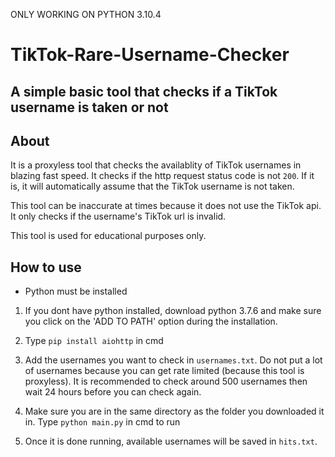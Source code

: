 ONLY WORKING ON PYTHON 3.10.4

# TikTok-Rare-Username-Checker
## A simple basic tool that checks if a TikTok username is taken or not

## About
It is a proxyless tool that checks the availablity of TikTok usernames in blazing fast
speed. It checks if the http request status code is not ```200```. If it is, it will automatically assume that the TikTok username is not taken. 

This tool can be inaccurate at times because it does not use the TikTok api. It only checks if the username's TikTok url is invalid.

This tool is used for educational purposes only. 

## How to use
- Python must be installed

1. If you dont have python installed, download python 3.7.6
and make sure you click on the 'ADD TO PATH' option during
the installation.

2. Type ```pip install aiohttp``` in cmd

3.  Add the usernames you want to check in ```usernames.txt```. Do not put a lot of usernames because you can get rate limited (because this tool is proxyless). It is recommended to check around 500 usernames then wait 24 hours before you can check again.  

4.  Make sure you are in the same directory as the folder you downloaded it in.  Type
```python main.py``` in cmd to run

5. Once it is done running, available usernames will be saved in ```hits.txt```. 
